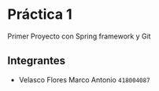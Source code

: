 # Práctica 1

Primer Proyecto con Spring framework y Git

## Integrantes

- Velasco Flores Marco Antonio `418004087`
